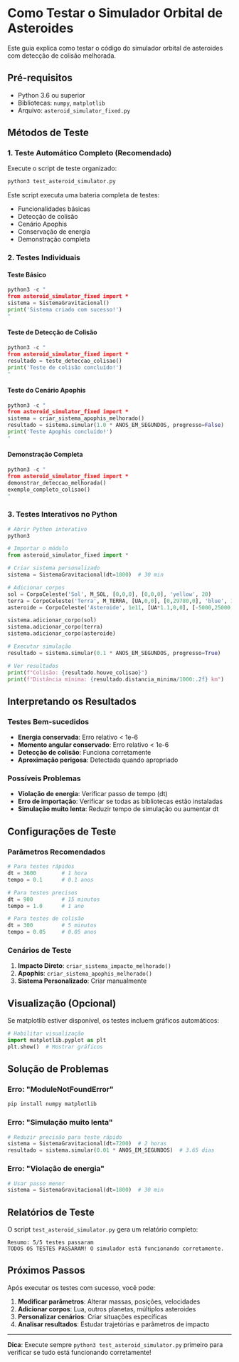 # Como Testar o Simulador Orbital de Asteroides

Este guia explica como testar o código do simulador orbital de asteroides com detecção de colisão melhorada.

## Pré-requisitos

- Python 3.6 ou superior
- Bibliotecas: `numpy`, `matplotlib`
- Arquivo: `asteroid_simulator_fixed.py`

## Métodos de Teste

### 1. **Teste Automático Completo** (Recomendado)

Execute o script de teste organizado:

```bash
python3 test_asteroid_simulator.py
```

Este script executa uma bateria completa de testes:
- Funcionalidades básicas
- Detecção de colisão
- Cenário Apophis
- Conservação de energia
- Demonstração completa

### 2. **Testes Individuais**

#### Teste Básico
```python
python3 -c "
from asteroid_simulator_fixed import *
sistema = SistemaGravitacional()
print('Sistema criado com sucesso!')
"
```

#### Teste de Detecção de Colisão
```python
python3 -c "
from asteroid_simulator_fixed import *
resultado = teste_deteccao_colisao()
print('Teste de colisão concluído!')
"
```

#### Teste do Cenário Apophis
```python
python3 -c "
from asteroid_simulator_fixed import *
sistema = criar_sistema_apophis_melhorado()
resultado = sistema.simular(1.0 * ANOS_EM_SEGUNDOS, progresso=False)
print('Teste Apophis concluído!')
"
```

#### Demonstração Completa
```python
python3 -c "
from asteroid_simulator_fixed import *
demonstrar_deteccao_melhorada()
exemplo_completo_colisao()
"
```

### 3. **Testes Interativos no Python**

```python
# Abrir Python interativo
python3

# Importar o módulo
from asteroid_simulator_fixed import *

# Criar sistema personalizado
sistema = SistemaGravitacional(dt=1800)  # 30 min

# Adicionar corpos
sol = CorpoCeleste('Sol', M_SOL, [0,0,0], [0,0,0], 'yellow', 20)
terra = CorpoCeleste('Terra', M_TERRA, [UA,0,0], [0,29780,0], 'blue', 10)
asteroide = CorpoCeleste('Asteroide', 1e11, [UA*1.1,0,0], [-5000,25000,0], 'red', 5)

sistema.adicionar_corpo(sol)
sistema.adicionar_corpo(terra)
sistema.adicionar_corpo(asteroide)

# Executar simulação
resultado = sistema.simular(0.1 * ANOS_EM_SEGUNDOS, progresso=True)

# Ver resultados
print(f"Colisão: {resultado.houve_colisao}")
print(f"Distância mínima: {resultado.distancia_minima/1000:.2f} km")
```

## Interpretando os Resultados

### **Testes Bem-sucedidos**
- **Energia conservada**: Erro relativo < 1e-6
- **Momento angular conservado**: Erro relativo < 1e-6
- **Detecção de colisão**: Funciona corretamente
- **Aproximação perigosa**: Detectada quando apropriado

### **Possíveis Problemas**
- **Violação de energia**: Verificar passo de tempo (dt)
- **Erro de importação**: Verificar se todas as bibliotecas estão instaladas
- **Simulação muito lenta**: Reduzir tempo de simulação ou aumentar dt

## Configurações de Teste

### Parâmetros Recomendados

```python
# Para testes rápidos
dt = 3600        # 1 hora
tempo = 0.1      # 0.1 anos

# Para testes precisos
dt = 900         # 15 minutos
tempo = 1.0      # 1 ano

# Para testes de colisão
dt = 300         # 5 minutos
tempo = 0.05     # 0.05 anos
```

### Cenários de Teste

1. **Impacto Direto**: `criar_sistema_impacto_melhorado()`
2. **Apophis**: `criar_sistema_apophis_melhorado()`
3. **Sistema Personalizado**: Criar manualmente

## Visualização (Opcional)

Se matplotlib estiver disponível, os testes incluem gráficos automáticos:

```python
# Habilitar visualização
import matplotlib.pyplot as plt
plt.show()  # Mostrar gráficos
```

## Solução de Problemas

### Erro: "ModuleNotFoundError"
```bash
pip install numpy matplotlib
```

### Erro: "Simulação muito lenta"
```python
# Reduzir precisão para teste rápido
sistema = SistemaGravitacional(dt=7200)  # 2 horas
resultado = sistema.simular(0.01 * ANOS_EM_SEGUNDOS)  # 3.65 dias
```

### Erro: "Violação de energia"
```python
# Usar passo menor
sistema = SistemaGravitacional(dt=1800)  # 30 min
```

## Relatórios de Teste

O script `test_asteroid_simulator.py` gera um relatório completo:

```
Resumo: 5/5 testes passaram
TODOS OS TESTES PASSARAM! O simulador está funcionando corretamente.
```

## Próximos Passos

Após executar os testes com sucesso, você pode:

1. **Modificar parâmetros**: Alterar massas, posições, velocidades
2. **Adicionar corpos**: Lua, outros planetas, múltiplos asteroides
3. **Personalizar cenários**: Criar situações específicas
4. **Analisar resultados**: Estudar trajetórias e parâmetros de impacto

---

**Dica**: Execute sempre `python3 test_asteroid_simulator.py` primeiro para verificar se tudo está funcionando corretamente!
